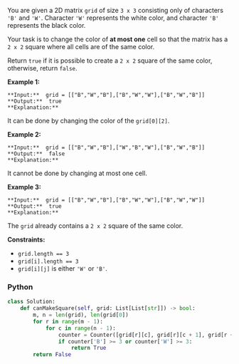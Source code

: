 You are given a 2D matrix  `grid`  of size  `3 x 3`  consisting only of characters  `'B'`  and  `'W'`. Character  `'W'`  represents the white color, and character  `'B'`  represents the black color.

Your task is to change the color of  **at most one**  cell  so that the matrix has a  `2 x 2`  square where all cells are of the same color.

Return  `true`  if it is possible to create a  `2 x 2`  square of the same color, otherwise, return  `false`.

**Example 1:**
```
**Input:**  grid = [["B","W","B"],["B","W","W"],["B","W","B"]]
**Output:**  true
**Explanation:**
```
It can be done by changing the color of the  `grid[0][2]`.

**Example 2:**
```
**Input:**  grid = [["B","W","B"],["W","B","W"],["B","W","B"]]
**Output:**  false
**Explanation:**
```

It cannot be done by changing at most one cell.

**Example 3:**
```
**Input:**  grid = [["B","W","B"],["B","W","W"],["B","W","W"]]
**Output:**  true
**Explanation:**
```

The  `grid`  already contains a  `2 x 2`  square of the same color.

**Constraints:**

-   `grid.length == 3`
-   `grid[i].length == 3`
-   `grid[i][j]`  is either  `'W'`  or  `'B'`.


### Python
```python
class Solution:
    def canMakeSquare(self, grid: List[List[str]]) -> bool:
        m, n = len(grid), len(grid[0])
        for r in range(m - 1):
            for c in range(n - 1):
                counter = Counter([grid[r][c], grid[r][c + 1], grid[r + 1][c], grid[r + 1][c + 1]])
                if counter['B'] >= 3 or counter['W'] >= 3:
                    return True
        return False
```